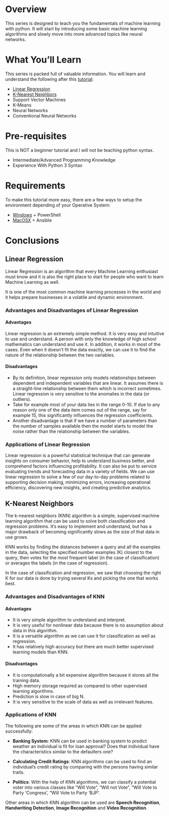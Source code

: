 # Overview
This series is designed to teach you the fundamentals of 
machine learning with python. It will start by introducing some basic machine learning algorithms 
and slowly move into more advanced topics like neural networks.

# What You’ll Learn
This series is packed full of valuable information. 
You will learn and understand the following after this [tutorial](https://techwithtim.net/tutorials/machine-learning-python/):

* [Linear Regression](#linear-regression)
* [K-Nearest Neighbors](#k-nearest-neighbors)
* Support Vector Machines
* K-Means
* Neural Networks
* Conventional Neural Networks

# Pre-requisites
This is NOT a beginner tutorial and I will not be teaching python syntax.

* Intermediate/Advanced Programming Knowledge
* Experience With Python 3 Syntax

# Requirements

To make this tutorial more easy, there are a few ways to setup the environment depending of your Operative System:
* [Windows](https://gist.github.com/marcelotm23/461540ed5b7a19277dc24432e2ef3d3c/) + PowerShell
* [MacOSX](https://gist.github.com/AlanPadi95/73f1baa187047d9ba7fc22ef0f2f7537) + Ansible

# Conclusions

## Linear Regression
Linear Regression is an algorithm that every Machine Learning enthusiast 
must know and it is also the right place to start for people
who want to learn Machine Learning as well.
  
It is one of the most common machine learning processes in the world and it helps prepare businesses in a volatile and dynamic environment.
 
### Advantages and Disadvantages of Linear Regression

#### Advantages
Linear regression is an extremely simple method. It is very easy and intuitive to use and understand.
A person with only the knowledge of high school mathematics can understand and use it. 
In addition, it works in most of the cases. Even when it doesn’t fit the data exactly, 
we can use it to find the nature of the relationship between the two variables.

#### Disadvantages
* By its definition, linear regression only models relationships between dependent and independent variables that are linear.
 It assumes there is a straight-line relationship between them which is incorrect sometimes. 
 Linear regression is very sensitive to the anomalies in the data (or outliers).
* Take for example most of your data lies in the range 0-10.
 If due to any reason only one of the data item comes out of the range, say for example 15,
  this significantly influences the regression coefficients.
* Another disadvantage is that if we have a number of parameters than the number of samples available 
then the model starts to model the noise rather than the relationship between the variables.

### Applications of Linear Regression
Linear regression is a powerful statistical technique that can generate insights on consumer behavior, 
help to understand business better, and comprehend factors influencing profitability. 
It can also be put to service evaluating trends and forecasting data in a variety of fields. 
We can use linear regression to solve a few of our day-to-day problems related to supporting decision making, 
minimizing errors, increasing operational efficiency, discovering new insights, and creating predictive analytics.

 ## K-Nearest Neighbors
The k-nearest neighbors (KNN) algorithm is a simple, supervised machine learning algorithm 
that can be used to solve both classification and regression problems. It’s easy to implement
and understand, but has a major drawback of becoming significantly slows as the size of that
data in use grows.

KNN works by finding the distances between a query and all the examples in the data, selecting 
the specified number examples (K) closest to the query, then votes for the most frequent label 
(in the case of classification) or averages the labels (in the case of regression).

In the case of classification and regression, we saw that choosing the right K for our data is
done by trying several Ks and picking the one that works best.

### Advantages and Disadvantages of KNN

#### Advantages
* It is very simple algorithm to understand and interpret.
* It is very useful for nonlinear data because there is no assumption about data in this algorithm.
* It is a versatile algorithm as we can use it for classification as well as regression.
* It has relatively high accuracy but there are much better supervised learning models than KNN.

#### Disadvantages
* It is computationally a bit expensive algorithm because it stores all the training data.
* High memory storage required as compared to other supervised learning algorithms.
* Prediction is slow in case of big N.
* It is very sensitive to the scale of data as well as irrelevant features.

### Applications of KNN
The following are some of the areas in which KNN can be applied successfully:

* **Banking System**: KNN can be used in banking system to predict weather an individual is fit for loan approval? 
Does that individual have the characteristics similar to the defaulters one?

* **Calculating Credit Ratings**: KNN algorithms can be used to find an individual’s credit rating 
by comparing with the persons having similar traits.

* **Politics**: With the help of KNN algorithms, we can classify a potential voter into various 
classes like “Will Vote”, “Will not Vote”, “Will Vote to Party ‘Congress’, “Will Vote to Party ‘BJP’.

Other areas in which KNN algorithm can be used are **Speech Recognition**, **Handwriting Detection**, **Image Recognition** and **Video Recognition**.
